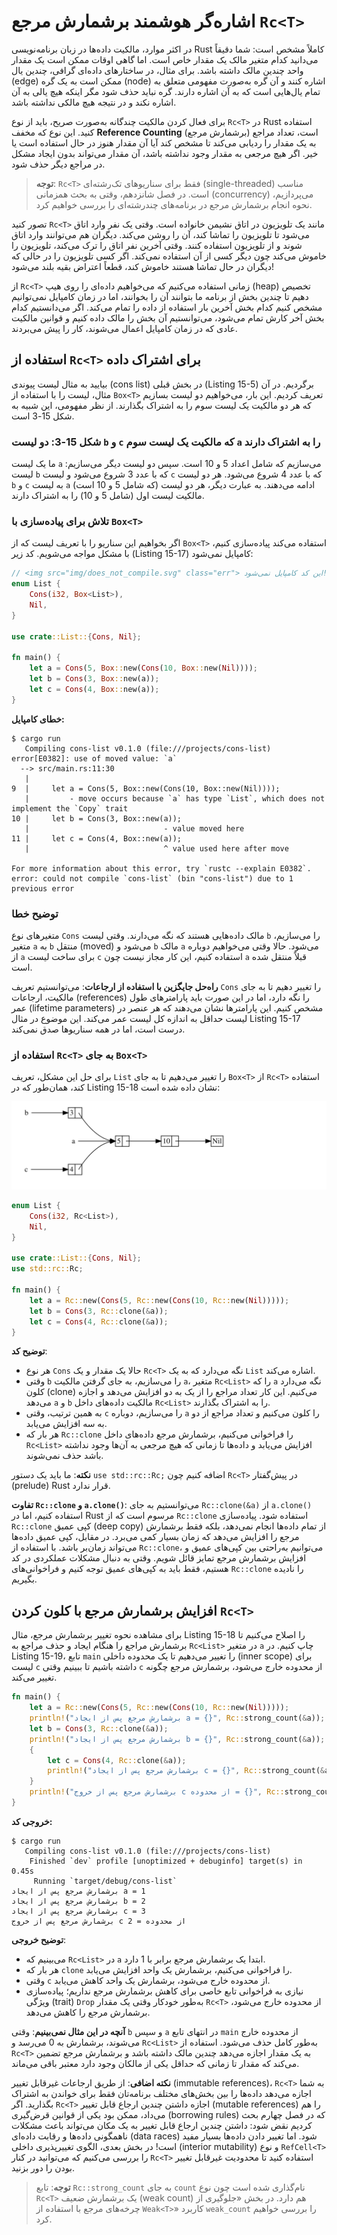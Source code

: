 
# اشاره‌گر هوشمند برشمارش مرجع `Rc<T>`

در اکثر موارد، مالکیت داده‌ها در زبان برنامه‌نویسی Rust کاملاً مشخص است: شما دقیقاً می‌دانید کدام متغیر مالک یک مقدار خاص است. اما گاهی اوقات ممکن است یک مقدار واحد چندین مالک داشته باشد. برای مثال، در ساختارهای داده‌ای گرافی، چندین یال (edge) ممکن است به یک گره (node) اشاره کنند و آن گره به‌صورت مفهومی متعلق به تمام یال‌هایی است که به آن اشاره دارند. گره نباید حذف شود مگر اینکه هیچ یالی به آن اشاره نکند و در نتیجه هیچ مالکی نداشته باشد.

برای فعال کردن مالکیت چندگانه به‌صورت صریح، باید از نوع `Rc<T>` در Rust استفاده کنید. این نوع که مخفف **Reference Counting** (برشمارش مرجع) است، تعداد مراجع به یک مقدار را ردیابی می‌کند تا مشخص کند آیا آن مقدار هنوز در حال استفاده است یا خیر. اگر هیچ مرجعی به مقدار وجود نداشته باشد، آن مقدار می‌تواند بدون ایجاد مشکل در مراجع دیگر حذف شود.

> **توجه**: `Rc<T>` فقط برای سناریوهای تک‌رشته‌ای (single-threaded) مناسب است. در فصل شانزدهم، وقتی به بحث همزمانی (concurrency) می‌پردازیم، نحوه انجام برشمارش مرجع در برنامه‌های چندرشته‌ای را بررسی خواهیم کرد.

تصور کنید `Rc<T>` مانند یک تلویزیون در اتاق نشیمن خانواده است. وقتی یک نفر وارد اتاق می‌شود تا تلویزیون را تماشا کند، آن را روشن می‌کند. دیگران هم می‌توانند وارد اتاق شوند و از تلویزیون استفاده کنند. وقتی آخرین نفر اتاق را ترک می‌کند، تلویزیون را خاموش می‌کند چون دیگر کسی از آن استفاده نمی‌کند. اگر کسی تلویزیون را در حالی که دیگران در حال تماشا هستند خاموش کند، قطعاً اعتراض بقیه بلند می‌شود!

از `Rc<T>` زمانی استفاده می‌کنیم که می‌خواهیم داده‌ای را روی هیپ (heap) تخصیص دهیم تا چندین بخش از برنامه ما بتوانند آن را بخوانند، اما در زمان کامپایل نمی‌توانیم مشخص کنیم کدام بخش آخرین بار استفاده از داده را تمام می‌کند. اگر می‌دانستیم کدام بخش آخر کارش تمام می‌شود، می‌توانستیم آن بخش را مالک داده کنیم و قوانین مالکیت عادی که در زمان کامپایل اعمال می‌شوند، کار را پیش می‌بردند.

## استفاده از `Rc<T>` برای اشتراک داده

بیایید به مثال لیست پیوندی (cons list) در بخش قبلی (Listing 15-5) برگردیم. در آن مثال، لیست را با استفاده از `Box<T>` تعریف کردیم. این بار، می‌خواهیم دو لیست بسازیم که هر دو مالکیت یک لیست سوم را به اشتراک بگذارند. از نظر مفهومی، این شبیه به شکل 15-3 است.

### شکل 15-3: دو لیست `b` و `c` که مالکیت یک لیست سوم `a` را به اشتراک دارند

ما یک لیست `a` می‌سازیم که شامل اعداد 5 و 10 است. سپس دو لیست دیگر می‌سازیم: لیست `b` که با عدد 3 شروع می‌شود و لیست `c` که با عدد 4 شروع می‌شود. هر دو لیست `b` و `c` به لیست `a` (که شامل 5 و 10 است) ادامه می‌دهند. به عبارت دیگر، هر دو لیست مالکیت لیست اول (شامل 5 و 10) را به اشتراک دارند.

### تلاش برای پیاده‌سازی با `Box<T>`

اگر بخواهیم این سناریو را با تعریف لیست که از `Box<T>` استفاده می‌کند پیاده‌سازی کنیم، با مشکل مواجه می‌شویم. کد زیر (Listing 15-17) کامپایل نمی‌شود:

```rust
// <img src="img/does_not_compile.svg" class="err"> این کد کامپایل نمی‌شود!
enum List {
    Cons(i32, Box<List>),
    Nil,
}

use crate::List::{Cons, Nil};

fn main() {
    let a = Cons(5, Box::new(Cons(10, Box::new(Nil))));
    let b = Cons(3, Box::new(a));
    let c = Cons(4, Box::new(a));
}
```

**خطای کامپایل:**

```
$ cargo run
   Compiling cons-list v0.1.0 (file:///projects/cons-list)
error[E0382]: use of moved value: `a`
  --> src/main.rs:11:30
   |
9  |     let a = Cons(5, Box::new(Cons(10, Box::new(Nil))));
   |         - move occurs because `a` has type `List`, which does not implement the `Copy` trait
10 |     let b = Cons(3, Box::new(a));
   |                              - value moved here
11 |     let c = Cons(4, Box::new(a));
   |                              ^ value used here after move

For more information about this error, try `rustc --explain E0382`.
error: could not compile `cons-list` (bin "cons-list") due to 1 previous error
```

### توضیح خطا

متغیرهای نوع `Cons` مالک داده‌هایی هستند که نگه می‌دارند. وقتی لیست `b` را می‌سازیم، متغیر `a` به `b` منتقل (moved) می‌شود و `b` مالک `a` می‌شود. حالا وقتی می‌خواهیم دوباره از `a` برای ساخت لیست `c` استفاده کنیم، این کار مجاز نیست چون `a` قبلاً منتقل شده است.

**راه‌حل جایگزین با استفاده از ارجاعات**: می‌توانستیم تعریف `Cons` را تغییر دهیم تا به جای مالکیت، ارجاعات (references) را نگه دارد، اما در این صورت باید پارامترهای طول عمر (lifetime parameters) مشخص کنیم. این پارامترها نشان می‌دهند که هر عنصر در لیست حداقل به اندازه کل لیست عمر می‌کند. این موضوع در مثال Listing 15-17 درست است، اما در همه سناریوها صدق نمی‌کند.

### استفاده از `Rc<T>` به جای `Box<T>`

برای حل این مشکل، تعریف `List` را تغییر می‌دهیم تا به جای `Box<T>` از `Rc<T>` استفاده کند، همان‌طور که در Listing 15-18 نشان داده شده است:

<img src="img/trpl15-03.svg">

```rust
enum List {
    Cons(i32, Rc<List>),
    Nil,
}

use crate::List::{Cons, Nil};
use std::rc::Rc;

fn main() {
    let a = Rc::new(Cons(5, Rc::new(Cons(10, Rc::new(Nil)))));
    let b = Cons(3, Rc::clone(&a));
    let c = Cons(4, Rc::clone(&a));
}
```

**توضیح کد**:
- هر نوع `Cons` حالا یک مقدار و یک `Rc<T>` نگه می‌دارد که به یک `List` اشاره می‌کند.
- وقتی `b` را می‌سازیم، به جای گرفتن مالکیت `a`، متغیر `Rc<List>` را که `a` نگه می‌دارد کلون (clone) می‌کنیم. این کار تعداد مراجع را از یک به دو افزایش می‌دهد و اجازه می‌دهد `a` و `b` مالکیت داده‌های داخل `Rc<List>` را به اشتراک بگذارند.
- به همین ترتیب، وقتی `c` را می‌سازیم، دوباره `a` را کلون می‌کنیم و تعداد مراجع از دو به سه افزایش می‌یابد.
- هر بار که `Rc::clone` را فراخوانی می‌کنیم، برشمارش مرجع داده‌های داخل `Rc<List>` افزایش می‌یابد و داده‌ها تا زمانی که هیچ مرجعی به آن‌ها وجود نداشته باشد حذف نمی‌شوند.

**نکته**: ما باید یک دستور `use std::rc::Rc;` اضافه کنیم چون `Rc<T>` در پیش‌گفتار (prelude) Rust قرار ندارد.

**تفاوت `Rc::clone` و `a.clone()`**:
می‌توانستیم به جای `Rc::clone(&a)` از `a.clone()` استفاده کنیم، اما در Rust مرسوم است که از `Rc::clone` استفاده شود. پیاده‌سازی `Rc::clone` کپی عمیق (deep copy) از تمام داده‌ها انجام نمی‌دهد، بلکه فقط برشمارش مرجع را افزایش می‌دهد که زمان بسیار کمی می‌برد. در مقابل، کپی عمیق داده‌ها می‌تواند زمان‌بر باشد. با استفاده از `Rc::clone`، می‌توانیم به‌راحتی بین کپی‌های عمیق و افزایش برشمارش مرجع تمایز قائل شویم. وقتی به دنبال مشکلات عملکردی در کد هستیم، فقط باید به کپی‌های عمیق توجه کنیم و فراخوانی‌های `Rc::clone` را نادیده بگیریم.

## افزایش برشمارش مرجع با کلون کردن `Rc<T>`

برای مشاهده نحوه تغییر برشمارش مرجع، مثال Listing 15-18 را اصلاح می‌کنیم تا برشمارش مراجع را هنگام ایجاد و حذف مراجع به `Rc<List>` در متغیر `a` چاپ کنیم. در Listing 15-19، تابع `main` را تغییر می‌دهیم تا یک محدوده داخلی (inner scope) برای لیست `c` داشته باشیم تا ببینیم وقتی `c` از محدوده خارج می‌شود، برشمارش مرجع چگونه تغییر می‌کند.

```rust
fn main() {
    let a = Rc::new(Cons(5, Rc::new(Cons(10, Rc::new(Nil)))));
    println!("برشمارش مرجع پس از ایجاد a = {}", Rc::strong_count(&a)); // count after creating a
    let b = Cons(3, Rc::clone(&a));
    println!("برشمارش مرجع پس از ایجاد b = {}", Rc::strong_count(&a)); // count after creating b
    {
        let c = Cons(4, Rc::clone(&a));
        println!("برشمارش مرجع پس از ایجاد c = {}", Rc::strong_count(&a)); // count after creating c
    }
    println!("برشمارش مرجع پس از خروج c از محدوده = {}", Rc::strong_count(&a)); // count after c goes out of scope
}
```

**خروجی کد:**

```
$ cargo run
   Compiling cons-list v0.1.0 (file:///projects/cons-list)
    Finished `dev` profile [unoptimized + debuginfo] target(s) in 0.45s
     Running `target/debug/cons-list`
برشمارش مرجع پس از ایجاد a = 1
برشمارش مرجع پس از ایجاد b = 2
برشمارش مرجع پس از ایجاد c = 3
برشمارش مرجع پس از خروج c از محدوده = 2
```

**توضیح خروجی**:
- می‌بینیم که `Rc<List>` در `a` ابتدا یک برشمارش مرجع برابر با 1 دارد.
- هر بار که `clone` را فراخوانی می‌کنیم، برشمارش یک واحد افزایش می‌یابد.
- وقتی `c` از محدوده خارج می‌شود، برشمارش یک واحد کاهش می‌یابد.
- نیازی به فراخوانی تابع خاصی برای کاهش برشمارش مرجع نداریم؛ پیاده‌سازی ویژگی (trait) `Drop` به‌طور خودکار وقتی یک مقدار `Rc<T>` از محدوده خارج می‌شود، برشمارش مرجع را کاهش می‌دهد.

**آنچه در این مثال نمی‌بینیم**:
وقتی `b` و سپس `a` در انتهای تابع `main` از محدوده خارج می‌شوند، برشمارش به 0 می‌رسد و `Rc<List>` به‌طور کامل حذف می‌شود. استفاده از `Rc<T>` به یک مقدار اجازه می‌دهد چندین مالک داشته باشد و برشمارش مرجع تضمین می‌کند که مقدار تا زمانی که حداقل یکی از مالکان وجود دارد معتبر باقی می‌ماند.

**نکته اضافی**: از طریق ارجاعات غیرقابل تغییر (immutable references)، `Rc<T>` به شما اجازه می‌دهد داده‌ها را بین بخش‌های مختلف برنامه‌تان فقط برای خواندن به اشتراک بگذارید. اگر `Rc<T>` اجازه داشتن چندین ارجاع قابل تغییر (mutable references) را هم می‌داد، ممکن بود یکی از قوانین قرض‌گیری (borrowing rules) که در فصل چهارم بحث کردیم نقض شود: داشتن چندین ارجاع قابل تغییر به یک مکان می‌تواند باعث مشکلات ناهمگونی داده‌ها و رقابت داده‌ای (data races) شود. اما تغییر دادن داده‌ها بسیار مفید است! در بخش بعدی، الگوی تغییرپذیری داخلی (interior mutability) و نوع `RefCell<T>` را بررسی می‌کنیم که می‌توانید در کنار `Rc<T>` استفاده کنید تا محدودیت غیرقابل تغییر بودن را دور بزنید.

> **توجه**: تابع `Rc::strong_count` به جای `count` نام‌گذاری شده است چون نوع `Rc<T>` یک برشمارش ضعیف (weak count) هم دارد. در بخش «جلوگیری از چرخه‌های مرجع با استفاده از `Weak<T>`» کاربرد `weak_count` را بررسی خواهیم کرد.